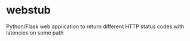 webstub
=======

Python/Flask web application to return different HTTP status codes with latencies on some path
